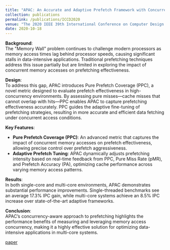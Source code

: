 ```yaml
---
title: "APAC: An Accurate and Adaptive Prefetch Framework with Concurrent Memory Access Analysis"
collection: publications
permalink: /publications/ICCD2020
venue: "The 2020 IEEE 39th International Conference on Computer Design (ICCD 2020)"
date: 2020-10-18
---
```


**Background**:  
The "Memory Wall" problem continues to challenge modern processors as memory access times lag behind processor speeds, causing significant stalls in data-intensive applications. Traditional prefetching techniques address this issue partially but are limited in exploring the impact of concurrent memory accesses on prefetching effectiveness.

**Design**:  
To address this gap, APAC introduces Pure Prefetch Coverage (PPC), a novel metric designed to evaluate prefetch effectiveness in high-concurrency environments. By assessing pure misses—cache misses that cannot overlap with hits—PPC enables APAC to capture prefetching effectiveness accurately. PPC guides the adaptive fine-tuning of prefetching strategies, resulting in more accurate and efficient data fetching under concurrent access conditions.

**Key Features**:
- **Pure Prefetch Coverage (PPC)**: An advanced metric that captures the impact of concurrent memory accesses on prefetch effectiveness, allowing precise control over prefetch aggressiveness.
- **Adaptive Prefetch Tuning**: APAC dynamically adjusts prefetching intensity based on real-time feedback from PPC, Pure Miss Rate (pMR), and Prefetch Accuracy (PA), optimizing cache performance across varying memory access patterns.

**Results**:  
In both single-core and multi-core environments, APAC demonstrates substantial performance improvements. Single-threaded benchmarks see an average 17.3% IPC gain, while multi-core systems achieve an 8.5% IPC increase over state-of-the-art adaptive frameworks.

**Conclusion**:  
APAC’s concurrency-aware approach to prefetching highlights the performance benefits of measuring and leveraging memory access concurrency, making it a highly effective solution for optimizing data-intensive applications in multi-core systems.

[paper](../files/ICCD2020/APAC_paper.pdf)
